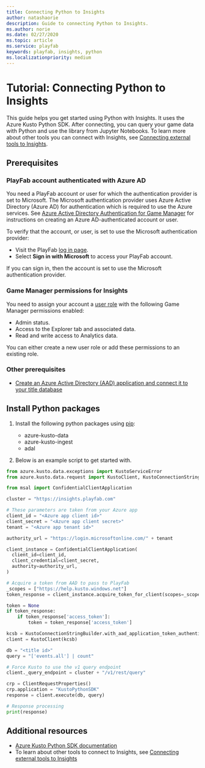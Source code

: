 ```yaml
---
title: Connecting Python to Insights
author: natashaorie
description: Guide to connecting Python to Insights.
ms.author: norie
ms.date: 02/27/2020    
ms.topic: article
ms.service: playfab
keywords: playfab, insights, python
ms.localizationpriority: medium
---
```


# Tutorial: Connecting Python to Insights

This guide helps you get started using Python with Insights. It uses the Azure Kusto Python SDK. After connecting, you can query your game data with Python and use the library from Jupyter Notebooks. To learn more about other tools you can connect with Insights, see [Connecting external tools to Insights](index.md).

## Prerequisites

### PlayFab account authenticated with Azure AD

You need a PlayFab account or user for which the authentication provider is set to Microsoft. The Microsoft authentication provider uses Azure Active Directory (Azure AD) for authentication which is required to use the Azure services. See [Azure Active Directory Authentication for Game Manager](../../authentication/aad-authentication/index.md) for instructions on creating an Azure AD-authenticated account or user.

To verify that the account, or user, is set to use the Microsoft authentication provider:

* Visit the PlayFab [log in page](https://developer.playfab.com/login).
* Select **Sign in with Microsoft** to access your PlayFab account.

If you can sign in, then the account is set to use the Microsoft authentication provider.

### Game Manager permissions for Insights

You need to assign your account a [user role](/gaming/playfab/gamemanager/playfab-user-roles) with the following Game Manager permissions enabled:

* Admin status.
* Access to the Explorer tab and associated data.
* Read and write access to Analytics data.

You can either create a new user role or add these permissions to an existing role.

### Other prerequisites

* [Create an Azure Active Directory (AAD) application and connect it to your title database](creating-AAD-app-for-insights.md)

## Install Python packages

1. Install the following python packages using [pip](https://pypi.org/project/pip/):

   * azure-kusto-data
   * azure-kusto-ingest
   * adal

2. Below is an example script to get started with.

```python
from azure.kusto.data.exceptions import KustoServiceError
from azure.kusto.data.request import KustoClient, KustoConnectionStringBuilder, ClientRequestProperties

from msal import ConfidentialClientApplication

cluster = "https://insights.playfab.com"

# These parameters are taken from your Azure app
client_id = "<Azure app client id>"
client_secret = "<Azure app client secret>" 
tenant = "<Azure app tenant id>"

authority_url = "https://login.microsoftonline.com/" + tenant

client_instance = ConfidentialClientApplication(
  client_id=client_id,
  client_credential=client_secret,
  authority=authority_url,
)

# Acquire a token from AAD to pass to PlayFab
_scopes = ["https://help.kusto.windows.net"]
token_response = client_instance.acquire_token_for_client(scopes=_scopes)

token = None
if token_response:
    if token_response['access_token']:
        token = token_response['access_token']

kcsb = KustoConnectionStringBuilder.with_aad_application_token_authentication(cluster, token)
client = KustoClient(kcsb)

db = "<title id>"
query = "['events.all'] | count"

# Force Kusto to use the v1 query endpoint
client._query_endpoint = cluster + "/v1/rest/query"

crp = ClientRequestProperties()
crp.application = "KustoPythonSDK"
response = client.execute(db, query)

# Response processing
print(response)
```

## Additional resources

* [Azure Kusto Python SDK documentation](/azure/data-explorer/kusto/api/python/kusto-python-client-library)
* To learn about other tools to connect to Insights, see  [Connecting external tools to Insights](index.md)

